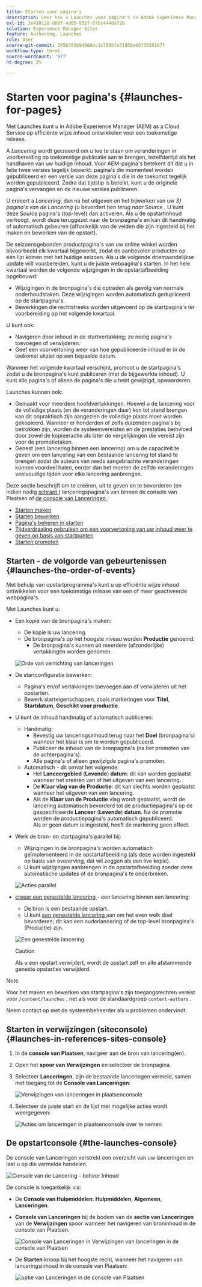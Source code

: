 ```yaml
---
title: Starten voor pagina's
description: Leer hoe u Launches voor pagina's in Adobe Experience Manager as a Cloud Service gebruikt. Met behulp van Starten kunt u op efficiënte wijze inhoud ontwikkelen voor een toekomstige release, terwijl uw huidige pagina's behouden blijven.
exl-id: 3e410120-d08f-4d05-932f-07bc4440af2b
solution: Experience Manager Sites
feature: Authoring, Launches
role: User
source-git-commit: 3859393b94680ac1c786bfe31950e6073650167f
workflow-type: tm+mt
source-wordcount: '977'
ht-degree: 3%

---
```


# Starten voor pagina&#39;s {#launches-for-pages}

Met Launches kunt u in Adobe Experience Manager (AEM) as a Cloud Service op efficiënte wijze inhoud ontwikkelen voor een toekomstige release.

A *Lancering* wordt gecreeerd om u toe te staan om veranderingen in voorbereiding op toekomstige publicatie aan te brengen, tezelfdertijd als het handhaven van uw huidige inhoud. Voor AEM-pagina&#39;s betekent dit dat u in feite twee versies tegelijk bewerkt: pagina&#39;s die momenteel worden gepubliceerd en een versie van deze pagina&#39;s die in de toekomst tegelijk worden gepubliceerd. Zodra dat tijdstip is bereikt, kunt u de originele pagina&#39;s vervangen en de nieuwe versies publiceren.

<!--
>[!NOTE]
>
>Launches are also available for Content Fragments. The basic concepts are the same, but there are differences in how to manage them in AEM. 
>
>For full details see [Launches for Content Fragments](/help/sites-cloud/administering/content-fragments/launches-for-content-fragments.md).
-->

U creeert a *Lancering*, dan na het uitgeven en het bijwerken van uw *3} pagina&#39;s van de Lancering {u* bevordert *hen terug naar* Source *.* U kunt deze *Source* pagina&#39;s (top-level) dan activeren. Als u de opstartinhoud verhoogt, wordt deze teruggezet naar de bronpagina&#39;s en kan dit handmatig of automatisch gebeuren (afhankelijk van de velden die zijn ingesteld bij het maken en bewerken van de opstart).

De seizoensgebonden productpagina&#39;s van uw online winkel worden bijvoorbeeld elk kwartaal bijgewerkt, zodat de aanbevolen producten op één lijn komen met het huidige seizoen. Als u de volgende driemaandelijkse update wilt voorbereiden, kunt u de juiste webpagina&#39;s starten. In het hele kwartaal worden de volgende wijzigingen in de opstartafbeelding opgebouwd:

* Wijzigingen in de bronpagina&#39;s die optreden als gevolg van normale onderhoudstaken. Deze wijzigingen worden automatisch gedupliceerd op de startpagina&#39;s.
* Bewerkingen die rechtstreeks worden uitgevoerd op de startpagina&#39;s ter voorbereiding op het volgende kwartaal.

U kunt ook:

* Navigeren door inhoud in de startvertakking; zo nodig pagina&#39;s toevoegen of verwijderen.
* Geef een voorvertoning weer van hoe gepubliceerde inhoud er in de toekomst uitziet op een bepaalde datum.

Wanneer het volgende kwartaal verschijnt, promoot u de startpagina&#39;s zodat u de bronpagina&#39;s kunt publiceren (met de bijgewerkte inhoud). U kunt alle pagina&#39;s of alleen de pagina&#39;s die u hebt gewijzigd, opwaarderen.

Launches kunnen ook:

* Gemaakt voor meerdere hoofdvertakkingen. Hoewel u de lancering voor de volledige plaats (en de veranderingen daar) kon tot stand brengen kan dit onpraktisch zijn aangezien de volledige plaats moet worden gekopieerd. Wanneer er honderden of zelfs duizenden pagina&#39;s bij betrokken zijn, worden de systeemvereisten en de prestaties beïnvloed door zowel de kopieeractie als later de vergelijkingen die vereist zijn voor de promotietaken.
* Genest (een lancering binnen een lancering) om u de capaciteit te geven om een lancering van een bestaande lancering tot stand te brengen zodat de auteurs van reeds aangebrachte veranderingen kunnen voordeel halen, eerder dan het moeten de zelfde veranderingen veelvoudige tijden voor elke lancering aanbrengen.

Deze sectie beschrijft om te creëren, uit te geven en te bevorderen (en indien nodig [ schrapt ](/help/sites-cloud/authoring/launches/creating.md#deleting-a-launch)) lanceringspagina&#39;s van binnen de console van Plaatsen of [ de console van Lanceringen ](#the-launches-console):

* [Starten maken](/help/sites-cloud/authoring/launches/creating.md)
* [Starten bewerken](/help/sites-cloud/authoring/launches/editing.md)
* [Pagina&#39;s beheren in starten](/help/sites-cloud/authoring/launches/managing-pages.md)
* [Tijdverdraaiing gebruiken om een voorvertoning van uw inhoud weer te geven op basis van startpunten](/help/sites-cloud/authoring/launches/preview.md)
* [Starten promoten](/help/sites-cloud/authoring/launches/promoting.md)

## Starten - de volgorde van gebeurtenissen {#launches-the-order-of-events}

Met behulp van opstartprogramma&#39;s kunt u op efficiënte wijze inhoud ontwikkelen voor een toekomstige release van een of meer geactiveerde webpagina&#39;s.

Met Launches kunt u:

* Een kopie van de bronpagina&#39;s maken:
   * De kopie is uw lancering.
   * De bronpagina&#39;s op het hoogste niveau worden **Productie** genoemd.
      * De bronpagina&#39;s kunnen uit meerdere (afzonderlijke) vertakkingen worden genomen.

  ![ Orde van verrichting van lanceringen ](/help/sites-cloud/authoring/assets/launches-order.png)

* De startconfiguratie bewerken:
   * Pagina&#39;s en/of vertakkingen toevoegen aan of verwijderen uit het opstarten.
   * Bewerk starteigenschappen, zoals markeringen voor **Titel**, **Startdatum**, **Geschikt voor productie**.
* U kunt de inhoud handmatig of automatisch publiceren:
   * Handmatig:
      * Bevestig uw lanceringsinhoud terug naar het **Doel** (bronpagina&#39;s) wanneer het klaar is om te worden gepubliceerd.
      * Publiceer de inhoud van de bronpagina&#39;s (na het promoten van de achterpagina&#39;s).
      * Alle pagina&#39;s of alleen gewijzigde pagina&#39;s promoten.
   * Automatisch - dit omvat het volgende:
      * Het **Lanceergebied** (**Levende**) **datum**: dit kan worden geplaatst wanneer het creëren van of het uitgeven van een lancering.
      * De **Klaar vlag van de Productie**: dit kan slechts worden geplaatst wanneer het uitgeven van een lancering.
      * Als de **Klaar van de Productie** vlag wordt geplaatst, wordt de lancering automatisch bevorderd tot de productiepagina&#39;s op de gespecificeerde **Lanceer** (**Levende**) **datum**. Na de promotie worden de productiepagina&#39;s automatisch gepubliceerd.\
        Als er geen datum is ingesteld, heeft de markering geen effect.
* Werk de bron- en startpagina&#39;s parallel bij:
   * Wijzigingen in de bronpagina&#39;s worden automatisch geïmplementeerd in de opstartafbeelding (als deze worden ingesteld op basis van overerving, dat wil zeggen als een live kopie).
   * U kunt wijzigingen aanbrengen in de opstartafbeelding zonder deze automatische updates of de bronpagina&#39;s te onderbreken.

  ![ Acties parallel ](/help/sites-cloud/authoring/assets/launches-parallel.png)

* [ creeer een genestelde lancering ](/help/sites-cloud/authoring/launches/creating.md#creating-a-nested-launch) - een lancering binnen een lancering:
   * De bron is een bestaande opstart.
   * U kunt [ een genestelde lancering ](/help/sites-cloud/authoring/launches/promoting.md#promoting-a-nested-launch) aan om het even welk doel bevorderen; dit kan een ouderlancering of de top-level bronpagina&#39;s (Productie) zijn.

  ![ Een genestelde lancering ](/help/sites-cloud/authoring/assets/launches-nested.png)

  >[!CAUTION]
  >
  >Als u een opstart verwijdert, wordt de opstart zelf en alle afstammende geneste opstarties verwijderd.

>[!NOTE]
>
>Voor het maken en bewerken van startpagina&#39;s zijn toegangsrechten vereist voor `/content/launches` , net als voor de standaardgroep `content-authors` .
>
>Neem contact op met de systeembeheerder als u problemen ondervindt.

## Starten in verwijzingen (siteconsole) {#launches-in-references-sites-console}

1. In de **console van Plaatsen**, navigeer aan de bron van lancering(en).
1. Open het **spoor van Verwijzingen** en selecteer de bronpagina.
1. Selecteer **Lanceringen**, zijn de bestaande lanceringen vermeld, samen met toegang tot de **Console van Lanceringen**:

   ![ Verwijzingen van lanceringen in plaatsenconsole ](/help/sites-cloud/authoring/assets/launches-references.png)

1. Selecteer de juiste start en de lijst met mogelijke acties wordt weergegeven:

   ![ Acties om lanceringen in plaatsenconsole ](/help/sites-cloud/authoring/assets/launches-references-actions.png) over te nemen

## De opstartconsole {#the-launches-console}

<!--
>[!NOTE]
>
>This console is only for Launches for Pages. 
>
>To manage your Content Fragments see [Launches for Content Fragments](/help/sites-cloud/administering/content-fragments/launches-for-content-fragments.md).
-->

De console van Lanceringen verstrekt een overzicht van uw lanceringen en laat u op die vermelde handelen.

![ Console van de Lancering - beheer Inhoud ](/help/sites-cloud/authoring/assets/launches-navigate-launches-console.png)

De console is toegankelijk via:

* De **Console van Hulpmiddelen**: **Hulpmiddelen**, **Algemeen**, **Lanceringen**.

* **Console van Lanceringen** bij de bodem van de **sectie van Lanceringen** van de **Verwijzingen** spoor wanneer het navigeren van broninhoud in de console van Plaatsen.

  ![ Console van Lanceringen in Verwijzingen van lanceringen in de console van Plaatsen ](/help/sites-cloud/authoring/assets/launches-references.png)

* De **Starten** knoop bij het hoogste recht, wanneer het navigeren van lanceringsinhoud in de console van Plaatsen:

  ![ optie van Lanceringen in de console van Plaatsen ](/help/sites-cloud/authoring/assets/launches-console-navigate-launch-content.png)

